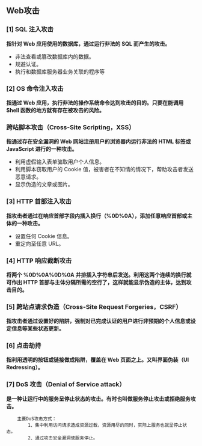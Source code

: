 ## Web攻击

### [1] SQL 注入攻击
**指针对 Web 应用使用的数据库，通过运行非法的 SQL 而产生的攻击。**
- 非法查看或篡改数据库内的数据。
- 规避认证。
- 执行和数据库服务器业务关联的程序等
  
### [2] OS 命令注入攻击
**指通过 Web 应用，执行非法的操作系统命令达到攻击的目的。只要在能调用 Shell 函数的地方就有存在被攻击的风险。**

### 跨站脚本攻击（Cross-Site Scripting，XSS）
**指通过存在安全漏洞的 Web 网站注册用户的浏览器内运行非法的 HTML 标签或 JavaScript 进行的一种攻击。**
- 利用虚假输入表单骗取用户个人信息。
- 利用脚本窃取用户的 Cookie 值，被害者在不知情的情况下，帮助攻击者发送恶意请求。
- 显示伪造的文章或图片。
  
### [3] HTTP 首部注入攻击
**指攻击者通过在响应首部字段内插入换行（%0D%0A），添加任意响应首部或主体的一种攻击。**
- 设置任何 Cookie 信息。
- 重定向至任意 URL。
  
### [4] HTTP 响应截断攻击
**将两个 %0D%0A%0D%0A 并排插入字符串后发送。利用这两个连续的换行就可作出 HTTP 首部与主体分隔所需的空行了，这样就能显示伪造的主体，达到攻击目的。**

### [5] 跨站点请求伪造（Cross-Site Request Forgeries，CSRF）
**指攻击者通过设置好的陷阱，强制对已完成认证的用户进行非预期的个人信息或设定信息等某些状态更新。**

### [6] 点击劫持
**指利用透明的按钮或链接做成陷阱，覆盖在 Web 页面之上。又叫界面伪装（UI Redressing）。**

### [7] DoS 攻击（Denial of Service attack）
**是一种让运行中的服务呈停止状态的攻击。有时也叫做服务停止攻击或拒绝服务攻击。**
```
    主要DoS攻击方式：
        1、集中利用访问请求造成资源过载，资源用尽的同时，实际上服务也就呈停止状态。
        2、通过攻击安全漏洞使服务停止。
```
